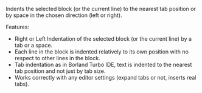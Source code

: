 Indents the selected block (or the current line) to the nearest tab position or by space in the chosen direction (left or right).

Features:
  * Right or Left Indentation of the selected block (or the current line) by a tab or a space.
  * Each line in the block is indented relatively to its own position with no respect to other lines in the block.
  * Tab indentation as in Borland Turbo IDE, text is indented to the nearest tab position and not just by tab size.
  * Works correctly with any editor settings (expand tabs or not, inserts real tabs).

